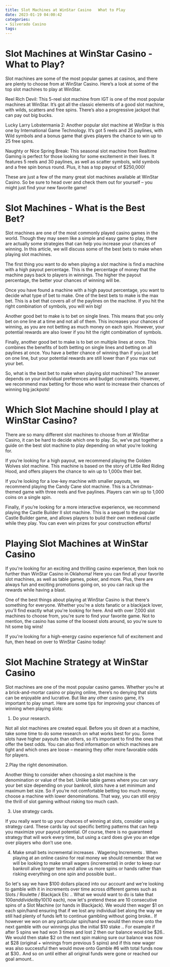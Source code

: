 ```yaml
---
title: Slot Machines at WinStar Casino   What to Play
date: 2023-01-19 04:00:42
categories:
- Silverado Casino
tags:
---
```



#  Slot Machines at WinStar Casino - What to Play?

Slot machines are some of the most popular games at casinos, and there are plenty to choose from at WinStar Casino. Here’s a look at some of the top slot machines to play at WinStar.

Reel Rich Devil: This 5-reel slot machine from IGT is one of the most popular machines at WinStar. It’s got all the classic elements of a good slot machine, with wilds, scatters and free spins. There’s also a progressive jackpot that can pay out big bucks.

Lucky Larry Lobstermania 2: Another popular slot machine at WinStar is this one by International Game Technology. It’s got 5 reels and 25 paylines, with Wild symbols and a bonus game that gives players the chance to win up to 25 free spins.

Naughty or Nice Spring Break: This seasonal slot machine from Realtime Gaming is perfect for those looking for some excitement in their lives. It features 5 reels and 30 paylines, as well as scatter symbols, wild symbols and a free spin bonus round. Plus, it has a top payout of $250,000!

These are just a few of the many great slot machines available at WinStar Casino. So be sure to head over and check them out for yourself – you might just find your new favorite game!

#  Slot Machines - What is the Best Bet?

Slot machines are one of the most commonly played casino games in the world. Though they may seem like a simple and easy game to play, there are actually some strategies that can help you increase your chances of winning. In this article, we will discuss some of the best bets to make when playing slot machines.

The first thing you want to do when playing a slot machine is find a machine with a high payout percentage. This is the percentage of money that the machine pays back to players in winnings. The higher the payout percentage, the better your chances of winning will be.

Once you have found a machine with a high payout percentage, you want to decide what type of bet to make. One of the best bets to make is the max bet. This is a bet that covers all of the paylines on the machine. If you hit the right combination of symbols, you will win big!

Another good bet to make is to bet on single lines. This means that you only bet on one line at a time and not all of them. This increases your chances of winning, as you are not betting as much money on each spin. However, your potential rewards are also lower if you hit the right combination of symbols.

Finally, another good bet to make is to bet on multiple lines at once. This combines the benefits of both betting on single lines and betting on all paylines at once. You have a better chance of winning than if you just bet on one line, but your potential rewards are still lower than if you max out your bet.

So, what is the best bet to make when playing slot machines? The answer depends on your individual preferences and budget constraints. However, we recommend max betting for those who want to increase their chances of winning big jackpots!

#  Which Slot Machine should I play at WinStar Casino?

There are so many different slot machines to choose from at WinStar Casino, it can be hard to decide which one to play. So, we’ve put together a guide on the best slot machine to play depending on what you’re looking for.

If you’re looking for a high payout, we recommend playing the Golden Wolves slot machine. This machine is based on the story of Little Red Riding Hood, and offers players the chance to win up to 1,000x their bet.

If you’re looking for a low-key machine with smaller payouts, we recommend playing the Candy Cane slot machine. This is a Christmas-themed game with three reels and five paylines. Players can win up to 1,000 coins on a single spin.

Finally, if you’re looking for a more interactive experience, we recommend playing the Castle Builder II slot machine. This is a sequel to the popular Castle Builder game, and allows players to build their own medieval castle while they play. You can even win prizes for your construction efforts!

#  Playing Slot Machines at WinStar Casino

If you're looking for an exciting and thrilling casino experience, then look no further than WinStar Casino in Oklahoma! Here you can find all your favorite slot machines, as well as table games, poker, and more. Plus, there are always fun and exciting promotions going on, so you can rack up the rewards while having a blast.

One of the best things about playing at WinStar Casino is that there's something for everyone. Whether you're a slots fanatic or a blackjack lover, you'll find exactly what you're looking for here. And with over 7,000 slot machines to choose from, you're sure to find your favorite game. Not to mention, the casino has some of the loosest slots around, so you're sure to hit some big wins!

If you're looking for a high-energy casino experience full of excitement and fun, then head on over to WinStar Casino today!

#  Slot Machine Strategy at WinStar Casino

Slot machines are one of the most popular casino games. Whether you’re at a brick-and-mortar casino or playing online, there’s no denying that slots can be enjoyable and lucrative. But like any other casino game, it’s important to play smart. Here are some tips for improving your chances of winning when playing slots:

1. Do your research.

Not all slot machines are created equal. Before you sit down at a machine, take some time to do some research on what works best for you. Some slots have higher payouts than others, so it’s important to find the ones that offer the best odds. You can also find information on which machines are tight and which ones are loose – meaning they offer more favorable odds for players.

2.Play the right denomination.

Another thing to consider when choosing a slot machine is the denomination or value of the bet. Unlike table games where you can vary your bet size depending on your bankroll, slots have a set minimum and maximum bet size. So if you’re not comfortable betting too much money, choose a machine with lower denominations. That way, you can still enjoy the thrill of slot gaming without risking too much cash.

3. Use strategy cards.

If you really want to up your chances of winning at slots, consider using a strategy card. These cards lay out specific betting patterns that can help you maximize your payout potential. Of course, there is no guaranteed strategy that will work every time, but using a card does give you an edge over players who don’t use one.

4. Make small bets incremental increases .
Wagering Increments . When playing at an online casino for real money we should remember that we will be looking to make small wagers (incremental) in order to keep our bankroll alive longer term and allow us more spins or hands rather than risking everything on one spin and possible bust.. 

 So let's say we have $100 dollars placed into our account and we're looking to gamble with it in increments over time across different games such as Slots / Roulette / Blackjack Etc .. What we would want to do is take that $100 and divide it by 10 ($10 each), now let's pretend these are 10 consecutive spins of a Slot Machine (or hands in Blackjack). We would then wager $1 on each spin/hand ensuring that if we lost any individual bet along the way we still had plenty of funds left to continue gambling without going broke.. If however we won on any particular spin/hand we would then move onto the next gamble with our winnings plus the initial $10 stake .. For example if after 5 spins we had won 3 times and lost 2 then our balance would be $26.. We would then stake $2 on the next spin making sure our balance was now at $28 (original + winnings from previous 5 spins) and if this new wager was also successful then would move onto Gamble #6 with total funds now at $30.. And so on until either all original funds were gone or reached our goal amount..
